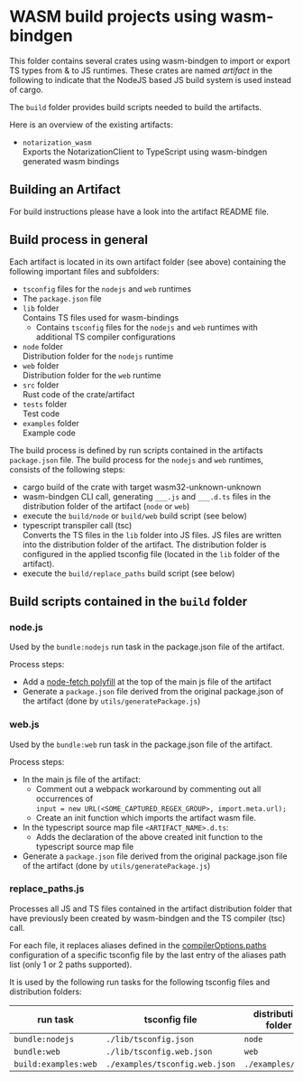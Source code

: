 # WASM build projects using wasm-bindgen

This folder contains several crates using wasm-bindgen to import or export TS types from & to JS runtimes. These crates
are named _artifact_ in the following to indicate that the NodeJS based JS build system is used instead of cargo.

The `build` folder provides build scripts needed to build the artifacts.

Here is an overview of the existing artifacts:

- `notarization_wasm`<br>
  Exports the NotarizationClient to TypeScript using wasm-bindgen generated wasm bindings

## Building an Artifact

For build instructions please have a look into the artifact README file.

## Build process in general

Each artifact is located in its own artifact folder (see above) containing the following important files and subfolders:

- `tsconfig` files for the `nodejs` and `web` runtimes
- The `package.json` file
- `lib` folder<br>
  Contains TS files used for wasm-bindings
  - Contains `tsconfig` files for the `nodejs` and `web` runtimes with additional TS compiler configurations
- `node` folder<br>
  Distribution folder for the `nodejs` runtime
- `web` folder<br>
  Distribution folder for the `web` runtime
- `src` folder<br>
  Rust code of the crate/artifact
- `tests` folder<br>
  Test code
- `examples` folder<br>
  Example code

The build process is defined by run scripts contained in the artifacts `package.json` file.
The build process for the `nodejs` and `web` runtimes, consists of the following steps:

- cargo build of the crate with target wasm32-unknown-unknown
- wasm-bindgen CLI call, generating `___.js` and `___.d.ts` files in the distribution folder of the artifact (`node` or
  `web`)
- execute the `build/node` or `build/web` build script (see below)
- typescript transpiler call (tsc)<br>
  Converts the TS files in the `lib` folder into JS files.
  JS files are written into the distribution folder of the artifact.
  The distribution folder is configured
  in the applied tsconfig file (located in the `lib` folder of the artifact).
- execute the `build/replace_paths` build script (see below)

## Build scripts contained in the `build` folder

### node.js

Used by the `bundle:nodejs` run task in the package.json file of the artifact.

Process steps:

- Add a [node-fetch polyfill](https://github.com/seanmonstar/reqwest/issues/910)
  at the top of the main js file of the artifact
- Generate a `package.json` file derived from the original package.json of the artifact
  (done by `utils/generatePackage.js`)

### web.js

Used by the `bundle:web` run task in the package.json file of the artifact.

Process steps:

- In the main js file of the artifact:
  - Comment out a webpack workaround by commenting out all occurrences of<br>
    `input = new URL(<SOME_CAPTURED_REGEX_GROUP>, import.meta.url);`
  - Create an init function which imports the artifact wasm file.
- In the typescript source map file `<ARTIFACT_NAME>.d.ts`:
  - Adds the declaration of the above created init function to the typescript source map file
- Generate a `package.json` file derived from the original package.json file of the artifact
  (done by `utils/generatePackage.js`)

### replace_paths.js

Processes all JS and TS files contained in the artifact distribution folder that have previously been created
by wasm-bindgen and the TS compiler (tsc) call.

For each file, it replaces aliases defined in the
[compilerOptions.paths](https://www.typescriptlang.org/docs/handbook/modules/reference.html#paths)
configuration of a specific
tsconfig file by the last entry of the aliases path list (only 1 or 2 paths supported).

It is used by the following run tasks for the following tsconfig files and distribution folders:

| run task             | tsconfig file                  | distribution folder |
| -------------------- | ------------------------------ | ------------------- |
| `bundle:nodejs`      | `./lib/tsconfig.json`          | `node`              |
| `bundle:web`         | `./lib/tsconfig.web.json`      | `web`               |
| `build:examples:web` | `./examples/tsconfig.web.json` | `./examples/dist`   |
